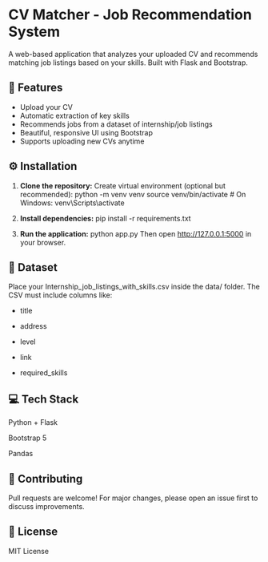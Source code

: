 # CV Matcher - Job Recommendation System

A web-based application that analyzes your uploaded CV and recommends matching job listings based on your skills. Built with Flask and Bootstrap.

## 🚀 Features

- Upload your CV
- Automatic extraction of key skills
- Recommends jobs from a dataset of internship/job listings
- Beautiful, responsive UI using Bootstrap
- Supports uploading new CVs anytime

## ⚙️ Installation

1. **Clone the repository:**
   Create virtual environment (optional but recommended):
   python -m venv venv
   source venv/bin/activate  # On Windows: venv\Scripts\activate

2. **Install dependencies:**
   pip install -r requirements.txt

3. **Run the application:**
    python app.py
Then open http://127.0.0.1:5000 in your browser.

## 📄 Dataset
Place your Internship_job_listings_with_skills.csv inside the data/ folder. The CSV must include columns like:

- title

- address

- level

- link

- required_skills

## 💻 Tech Stack
Python + Flask

Bootstrap 5

Pandas

## 🤝 Contributing
Pull requests are welcome! For major changes, please open an issue first to discuss improvements.

## 📄 License
MIT License
